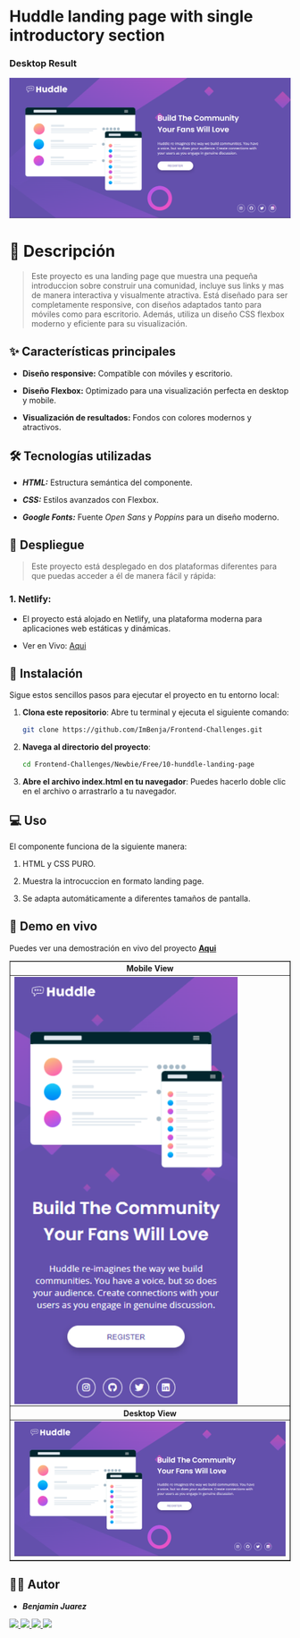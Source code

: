 # Huddle landing page with single introductory section

### Desktop Result

![Design preview for the Stats preview card component coding challenge](design/results/Result-Desktop.png)

# 📝 Descripción

> Este proyecto es una landing page que muestra una pequeña introduccion sobre construir una comunidad, incluye sus links y mas de manera interactiva y visualmente atractiva. Está diseñado para ser completamente responsive, con diseños adaptados tanto para móviles como para escritorio. Además, utiliza un diseño CSS flexbox moderno y eficiente para su visualización.

## ✨ Características principales

- **Diseño responsive:** Compatible con móviles y escritorio.

- **Diseño Flexbox:** Optimizado para una visualización perfecta en desktop y mobile.

- **Visualización de resultados:** Fondos con colores modernos y atractivos.

## 🛠️ Tecnologías utilizadas

- **_HTML:_** Estructura semántica del componente.

- **_CSS:_** Estilos avanzados con Flexbox.

- **_Google Fonts:_** Fuente _Open Sans_ y _Poppins_ para un diseño moderno.

## 🚀 Despliegue

> Este proyecto está desplegado en dos plataformas diferentes para que puedas acceder a él de manera fácil y rápida:

### 1. Netlify:

- El proyecto está alojado en Netlify, una plataforma moderna para aplicaciones web estáticas y dinámicas.

- Ver en Vivo: [Aqui](https://components-cars-preview.netlify.app/)

## 🚀 Instalación

Sigue estos sencillos pasos para ejecutar el proyecto en tu entorno local:

1. **Clona este repositorio**:
   Abre tu terminal y ejecuta el siguiente comando:

   ```bash
   git clone https://github.com/ImBenja/Frontend-Challenges.git

   ```

2. **Navega al directorio del proyecto**:

   ```bash
   cd Frontend-Challenges/Newbie/Free/10-hunddle-landing-page

   ```

3. **Abre el archivo index.html en tu navegador**:
   Puedes hacerlo doble clic en el archivo o arrastrarlo a tu navegador.

## 💻 Uso

El componente funciona de la siguiente manera:

1. HTML y CSS PURO.

2. Muestra la introcuccion en formato landing page.

3. Se adapta automáticamente a diferentes tamaños de pantalla.

## 🔗 Demo en vivo

Puedes ver una demostración en vivo del proyecto **<a href="https://components-cars-preview.netlify.app/">Aqui</a>**

<table border="1">
  <tr>
    <th>
      Mobile View
    </th>
  </tr>
  <tr>
    <td>
      <img align="center" src="design/results/Result-Mobile.png" width="400px">
    </td>
  </tr>
  <tr>
     <th>
      Desktop View
    </th>
  </tr>
  <tr>
     <td>
      <img src="design/results/Result-Desktop.png" width="1000px">
    </td>
  </tr>
</table>

## 👨‍💻 Autor

- **_Benjamin Juarez_**

<a href= "https://www.instagram.com/benjajuarez1_/?hl=es">
    <img src="https://img.shields.io/badge/Instagram-%23E4405F.svg?style=for-the-badge&logo=Instagram&logoColor=white">
</a>
<a href="https://www.frontendmentor.io/profile/ImBenja">
  <img src="https://img.shields.io/badge/frontend mentor-%23111011.svg?style=for-the-badge&logo=frontendmentor&logoColor=white">
</a>
<a href="https://x.com/benjajuarez_2">
   <img src="https://img.shields.io/badge/X-%23000.svg?style=for-the-badge&logo=X&logoColor=white">
</a>
<a href="https://www.linkedin.com/in/benjam%C3%ADn-ju%C3%A1rez-b712592b8/">
	<img src="https://img.shields.io/badge/linkedin-%230077B5.svg?style=for-the-badge&logo=linkedin&logoColor=white">
</a>
